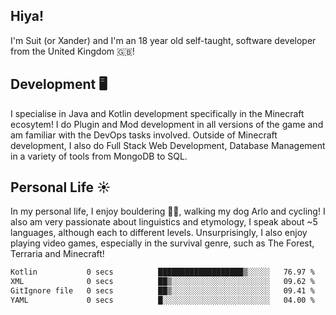 ## Hiya! 
I'm Suit (or Xander) and I'm an 18 year old self-taught, software developer from the United Kingdom 🇬🇧!

Development 🖥️
---
I specialise in Java and Kotlin development specifically in the Minecraft ecosytem! 
I do Plugin and Mod development in all versions of the game and am familiar with the DevOps tasks involved.
Outside of Minecraft development, I also do Full Stack Web Development, Database Management in a variety of tools from MongoDB to SQL.

Personal Life ☀️
---
In my personal life, I enjoy bouldering 🧗‍♂️, walking my dog Arlo and cycling! I also am very passionate about linguistics and etymology, I speak about ~5 languages, although each to different levels. 
Unsurprisingly, I also enjoy playing video games, especially in the survival genre, such as The Forest, Terraria and Minecraft!
<!--START_SECTION:waka-->

```txt
Kotlin           0 secs          ███████████████████▒░░░░░   76.97 %
XML              0 secs          ██▒░░░░░░░░░░░░░░░░░░░░░░   09.62 %
GitIgnore file   0 secs          ██▒░░░░░░░░░░░░░░░░░░░░░░   09.41 %
YAML             0 secs          █░░░░░░░░░░░░░░░░░░░░░░░░   04.00 %
```

<!--END_SECTION:waka-->
